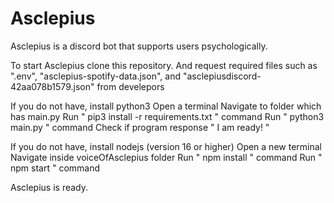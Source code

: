 # Asclepius
Asclepius is a discord bot that supports users psychologically. 

To start Asclepius clone this repository. And request required files such as ".env", "asclepius-spotify-data.json", and 
"asclepiusdiscord-42aa078b1579.json" from develepors 

If you do not have, install python3
Open a terminal
Navigate to folder which has main.py
Run " pip3 install -r requirements.txt " command
Run " python3 main.py " command
Check if program response " I am ready! "

If you do not have, install nodejs (version 16 or higher)
Open a new terminal
Navigate inside voiceOfAsclepius folder
Run " npm install " command
Run " npm start " command

Asclepius is ready.
